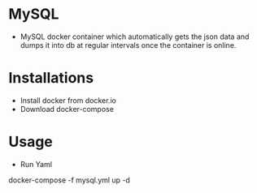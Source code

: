 # MySQL

- MySQL docker container which automatically gets the json data and dumps it into db at regular intervals once the container is online.

# Installations

- Install docker from docker.io
- Download docker-compose


# Usage
- Run Yaml

docker-compose -f mysql.yml up -d
